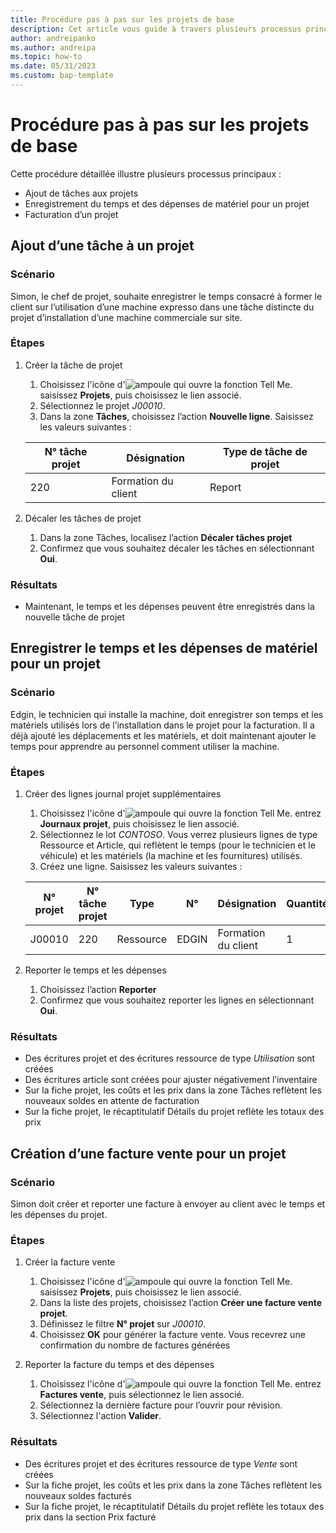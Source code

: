 ```yaml
---
title: Procédure pas à pas sur les projets de base
description: Cet article vous guide à travers plusieurs processus principaux dans la gestion des projets.
author: andreipanko
ms.author: andreipa
ms.topic: how-to
ms.date: 05/31/2023
ms.custom: bap-template
---
```

# <a name="walkthrough-of-basic-jobs"></a>Procédure pas à pas sur les projets de base

Cette procédure détaillée illustre plusieurs processus principaux :

- Ajout de tâches aux projets
- Enregistrement du temps et des dépenses de matériel pour un projet
- Facturation d’un projet

## <a name="adding-a-job-task-to-a-job"></a>Ajout d’une tâche à un projet

### <a name="scenario"></a>Scénario

Simon, le chef de projet, souhaite enregistrer le temps consacré à former le client sur l’utilisation d’une machine expresso dans une tâche distincte du projet d’installation d’une machine commerciale sur site.

### <a name="steps"></a>Étapes

1. Créer la tâche de projet  

    1. Choisissez l'icône d'![ampoule qui ouvre la fonction Tell Me.](../../media/ui-search/search_small.png "Dites-moi ce que vous voulez faire") saisissez **Projets**, puis choisissez le lien associé.  
    2. Sélectionnez le projet *J00010*.
    3. Dans la zone **Tâches**, choisissez l’action **Nouvelle ligne**.  Saisissez les valeurs suivantes :
 
    |N° tâche projet|Désignation|Type de tâche de projet|
    |------------|-----------|-------------|  
    |220|Formation du client|Report |

2. Décaler les tâches de projet
   1. Dans la zone Tâches, localisez l’action **Décaler tâches projet**
   2. Confirmez que vous souhaitez décaler les tâches en sélectionnant **Oui**.

### <a name="results"></a>Résultats

 - Maintenant, le temps et les dépenses peuvent être enregistrés dans la nouvelle tâche de projet

## <a name="record-time-and-material-expenses-to-a-job"></a>Enregistrer le temps et les dépenses de matériel pour un projet

### <a name="scenario-1"></a>Scénario

Edgin, le technicien qui installe la machine, doit enregistrer son temps et les matériels utilisés lors de l’installation dans le projet pour la facturation.  Il a déjà ajouté les déplacements et les matériels, et doit maintenant ajouter le temps pour apprendre au personnel comment utiliser la machine.

### <a name="steps-1"></a>Étapes

1. Créer des lignes journal projet supplémentaires

    1. Choisissez l'icône d'![ampoule qui ouvre la fonction Tell Me.](../../media/ui-search/search_small.png "Dites-moi ce que vous voulez faire") entrez **Journaux projet**, puis choisissez le lien associé.  
    2. Sélectionnez le lot *CONTOSO*.  Vous verrez plusieurs lignes de type Ressource et Article, qui reflètent le temps (pour le technicien et le véhicule) et les matériels (la machine et les fournitures) utilisés.
    3. Créez une ligne. Saisissez les valeurs suivantes :
 
    |N° projet|N° tâche projet|Type|N°|Désignation|Quantité|
    |-------|------------|----|---|-----------|--------|  
    |J00010|220|Ressource|EDGIN|Formation du client|1|

2. Reporter le temps et les dépenses
   1. Choisissez l’action **Reporter**
   2. Confirmez que vous souhaitez reporter les lignes en sélectionnant **Oui**.

### <a name="results-1"></a>Résultats

 - Des écritures projet et des écritures ressource de type *Utilisation* sont créées
 - Des écritures article sont créées pour ajuster négativement l’inventaire
 - Sur la fiche projet, les coûts et les prix dans la zone Tâches reflètent les nouveaux soldes en attente de facturation
 - Sur la fiche projet, le récaptitulatif Détails du projet reflète les totaux des prix

## <a name="creating-a-sales-invoice-for-a-job"></a>Création d’une facture vente pour un projet

### <a name="scenario-2"></a>Scénario
Simon doit créer et reporter une facture à envoyer au client avec le temps et les dépenses du projet.

### <a name="steps-2"></a>Étapes
1. Créer la facture vente

    1. Choisissez l'icône d'![ampoule qui ouvre la fonction Tell Me.](../../media/ui-search/search_small.png "Dites-moi ce que vous voulez faire") saisissez **Projets**, puis choisissez le lien associé.  
    2. Dans la liste des projets, choisissez l’action **Créer une facture vente projet**.
    3. Définissez le filtre **N° projet** sur *J00010*.
    4. Choisissez **OK** pour générer la facture vente.  Vous recevrez une confirmation du nombre de factures générées

2. Reporter la facture du temps et des dépenses
   1. Choisissez l'icône d'![ampoule qui ouvre la fonction Tell Me.](../../media/ui-search/search_small.png "Dites-moi ce que vous voulez faire") entrez **Factures vente**, puis sélectionnez le lien associé.  
   2. Sélectionnez la dernière facture pour l’ouvrir pour révision.
   3. Sélectionnez l'action **Valider**.

### <a name="results-2"></a>Résultats

 - Des écritures projet et des écritures ressource de type *Vente* sont créées
 - Sur la fiche projet, les coûts et les prix dans la zone Tâches reflètent les nouveaux soldes facturés
 - Sur la fiche projet, le récaptitulatif Détails du projet reflète les totaux des prix dans la section Prix facturé
